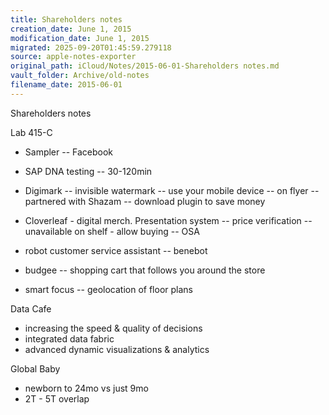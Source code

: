 ```yaml
---
title: Shareholders notes
creation_date: June 1, 2015
modification_date: June 1, 2015
migrated: 2025-09-20T01:45:59.279118
source: apple-notes-exporter
original_path: iCloud/Notes/2015-06-01-Shareholders notes.md
vault_folder: Archive/old-notes
filename_date: 2015-06-01
---
```



Shareholders notes

Lab 415-C
- Sampler
-- Facebook 

- SAP DNA testing
-- 30-120min

- Digimark 
-- invisible watermark 
-- use your mobile device 
-- on flyer
-- partnered with Shazam 
-- download plugin to save money 

- Cloverleaf - digital merch. Presentation system 
-- price verification
-- unavailable on shelf - allow buying 
-- OSA

- robot customer service assistant
-- benebot 

- budgee 
-- shopping cart that follows you around the store

- smart focus
-- geolocation of floor plans

Data Cafe
- increasing the speed & quality of decisions 
- integrated data fabric
- advanced dynamic visualizations & analytics 

Global Baby
- newborn to 24mo vs just 9mo
- 2T - 5T overlap

